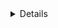 <details>
# npx create-expo-app@latest HelloWorld
# watchman shutdown-server
# npm install react-native-vector-icons


</details>